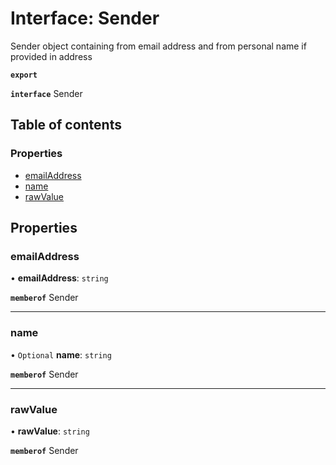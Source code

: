 # Interface: Sender

Sender object containing from email address and from personal name if provided in address

**`export`**

**`interface`** Sender

## Table of contents

### Properties

- [emailAddress](Sender.md#emailaddress)
- [name](Sender.md#name)
- [rawValue](Sender.md#rawvalue)

## Properties

### emailAddress

• **emailAddress**: `string`

**`memberof`** Sender

___

### name

• `Optional` **name**: `string`

**`memberof`** Sender

___

### rawValue

• **rawValue**: `string`

**`memberof`** Sender
